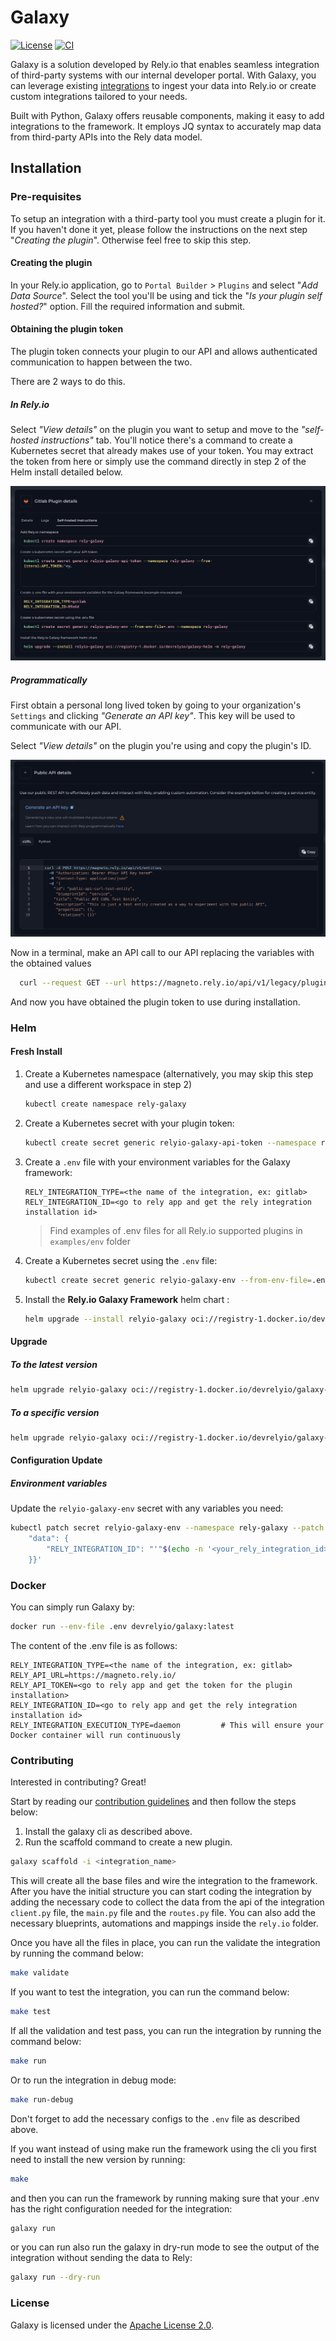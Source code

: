 # Galaxy

[![License](https://img.shields.io/badge/License-Apache_2.0-blue.svg)](https://opensource.org/licenses/Apache-2.0) [![CI](https://github.com/Rely-io/galaxy-oss/actions/workflows/release_on_tag.yml/badge.svg?event=release)](https://github.com/Rely-io/galaxy-oss/actions/workflows/release_on_tag.yml)

Galaxy is a solution developed by Rely.io that enables seamless integration of third-party systems with our internal developer portal. With Galaxy, you can leverage existing [integrations](https://www.rely.io/product/integrations) to ingest your data into Rely.io or create custom integrations tailored to your needs.

Built with Python, Galaxy offers reusable components, making it easy to add integrations to the framework. It employs JQ syntax to accurately map data from third-party APIs into the Rely data model.

## Installation

### Pre-requisites

To setup an integration with a third-party tool you must create a plugin for it. If you haven't done it yet, please follow the instructions on the next step "*Creating the plugin*". Otherwise feel free to skip this step.

#### Creating the plugin

In your Rely.io application, go to `Portal Builder` > `Plugins` and select "*Add Data Source*". Select the tool you'll be using and tick the "*Is your plugin self hosted?*" option. Fill the required information and submit.

#### Obtaining the plugin token

The plugin token connects your plugin to our API and allows authenticated communication to happen between the two.

There are 2 ways to do this.

##### In Rely.io

Select *"View details"* on the plugin you want to setup and move to the *"self-hosted instructions"* tab. You'll notice there's a command to create a Kubernetes secret that already makes use of your token. You may extract the token from here or simply use the command directly in step 2 of the Helm install detailed below.

![self-hosted-instructions](images/self-hosted-instructions.png)

##### Programmatically

First obtain a personal long lived token by going to your organization's `Settings` and clicking *"Generate an API key"*. This key will be used to communicate with our API.

Select *"View details"* on the plugin you're using and copy the plugin's ID.

![get-api-token](images/get-api-token.png)

Now in a terminal, make an API call to our API replacing the variables with the obtained values

  ```bash
    curl --request GET --url https://magneto.rely.io/api/v1/legacy/plugins/{PLUGIN_ID}/token --header 'Authorization: Bearer {API_KEY}'
  ```

And now you have obtained the plugin token to use during installation.

### Helm

#### Fresh Install

1. Create a Kubernetes namespace (alternatively, you may skip this step and use a different workspace in step 2)

   ```bash
   kubectl create namespace rely-galaxy
   ```

2. Create a Kubernetes secret with your plugin token:

   ```bash
   kubectl create secret generic relyio-galaxy-api-token --namespace rely-galaxy --from-literal=API_TOKEN="YOUR-PLUGIN-TOKEN"
   ```

3. Create a `.env` file with your environment variables for the Galaxy framework:

   ```dotenv
   RELY_INTEGRATION_TYPE=<the name of the integration, ex: gitlab>
   RELY_INTEGRATION_ID=<go to rely app and get the rely integration installation id>
   ```

    > Find examples of .env files for all Rely.io supported plugins in `examples/env` folder

4. Create a Kubernetes secret using the `.env` file:

   ```bash
   kubectl create secret generic relyio-galaxy-env --from-env-file=.env --namespace rely-galaxy
   ```

5. Install the **Rely.io Galaxy Framework** helm chart :

   ```bash
   helm upgrade --install relyio-galaxy oci://registry-1.docker.io/devrelyio/galaxy-helm -n rely-galaxy
   ```

#### Upgrade

##### To the latest version

```bash
helm upgrade relyio-galaxy oci://registry-1.docker.io/devrelyio/galaxy-helm -n rely-galaxy
```

##### To a specific version

```bash
helm upgrade relyio-galaxy oci://registry-1.docker.io/devrelyio/galaxy-helm -n rely-galaxy --version 1.0.0
```

#### Configuration Update

##### Environment variables

  Update the `relyio-galaxy-env` secret with any variables you need:

  ```bash
  kubectl patch secret relyio-galaxy-env --namespace rely-galaxy --patch '{
      "data": {
          "RELY_INTEGRATION_ID": "'"$(echo -n '<your_rely_integration_id>' | base64)"'"
      }}'
  ```

### Docker

You can simply run Galaxy by:

```bash
docker run --env-file .env devrelyio/galaxy:latest
```

The content of the .env file is as follows:

```dotenv
RELY_INTEGRATION_TYPE=<the name of the integration, ex: gitlab>
RELY_API_URL=https://magneto.rely.io/
RELY_API_TOKEN=<go to rely app and get the token for the plugin installation>
RELY_INTEGRATION_ID=<go to rely app and get the rely integration installation id>
RELY_INTEGRATION_EXECUTION_TYPE=daemon         # This will ensure your Docker container will run continuously
```

### Contributing

Interested in contributing? Great!

Start by reading our [contribution guidelines](CONTRIBUTING.md) and then follow the steps below:

1. Install  the galaxy cli as described above.
2. Run the scaffold  command to create a new plugin.

```bash
galaxy scaffold -i <integration_name>
```

This will create all the base files and wire the integration to the framework. After you have the initial structure you can start coding the integration
by adding the necessary code to collect the data from the api of the integration `client.py` file, the `main.py` file and the `routes.py` file.
You can also add the necessary blueprints, automations and mappings inside the `rely.io` folder.

Once you have all the files in place, you can run the validate the integration by running the command below:

```bash
make validate
```

If you want to test the integration, you can run the command below:

```bash
make test
```

If all the validation and test pass, you can run the integration by running the command below:

```bash
make run
```

Or to run the integration in debug mode:

```bash
make run-debug
```

Don't forget to add the necessary configs to the `.env` file as described above.

If you want instead of using make run the framework using the cli you first need to install the new version by running:

```bash
make
```

and then you can run the framework by running making sure that your .env has the right configuration needed for the integration:

```bash
galaxy run
```

or you can run also run the galaxy in dry-run mode to see the output of the integration without sending the data to Rely:

```bash
galaxy run --dry-run
```

### License

Galaxy is licensed under the [Apache License 2.0](LICENSE).
